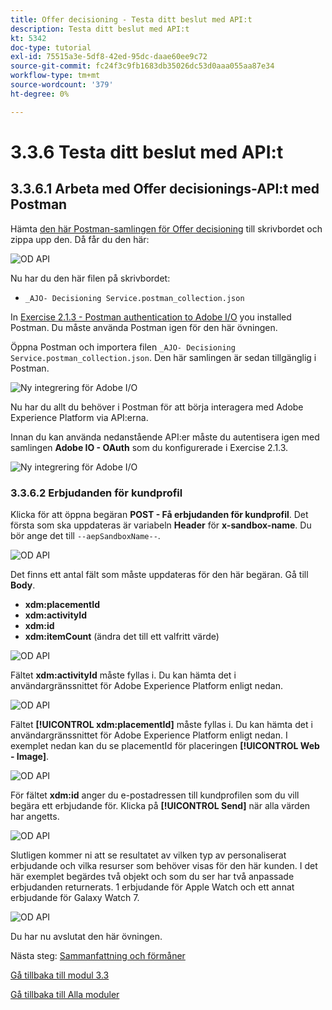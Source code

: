 ```yaml
---
title: Offer decisioning - Testa ditt beslut med API:t
description: Testa ditt beslut med API:t
kt: 5342
doc-type: tutorial
exl-id: 75515a3e-5df8-42ed-95dc-daae60ee9c72
source-git-commit: fc24f3c9fb1683db35026dc53d0aaa055aa87e34
workflow-type: tm+mt
source-wordcount: '379'
ht-degree: 0%

---
```


# 3.3.6 Testa ditt beslut med API:t

## 3.3.6.1 Arbeta med Offer decisionings-API:t med Postman

Hämta [den här Postman-samlingen för Offer decisioning](./../../../assets/postman/postman_offer-decisioning.zip) till skrivbordet och zippa upp den. Då får du den här:

![OD API](./images/unzip.png)

Nu har du den här filen på skrivbordet:

- `_AJO- Decisioning Service.postman_collection.json`

In [Exercise 2.1.3 - Postman authentication to Adobe I/O](./../../../modules/rtcdp-b2c/module2.1/ex3.md) you installed Postman. Du måste använda Postman igen för den här övningen.

Öppna Postman och importera filen `_AJO- Decisioning Service.postman_collection.json`. Den här samlingen är sedan tillgänglig i Postman.

![Ny integrering för Adobe I/O](./images/postmanui.png)

Nu har du allt du behöver i Postman för att börja interagera med Adobe Experience Platform via API:erna.

Innan du kan använda nedanstående API:er måste du autentisera igen med samlingen **Adobe IO - OAuth** som du konfigurerade i Exercise 2.1.3.

![Ny integrering för Adobe I/O](./images/postmanui1.png)


### 3.3.6.2 Erbjudanden för kundprofil

Klicka för att öppna begäran **POST - Få erbjudanden för kundprofil**. Det första som ska uppdateras är variabeln **Header** för **x-sandbox-name**. Du bör ange det till `--aepSandboxName--`.

![OD API](./images/api23.png)

Det finns ett antal fält som måste uppdateras för den här begäran. Gå till **Body**.

- **xdm:placementId**
- **xdm:activityId**
- **xdm:id**
- **xdm:itemCount** (ändra det till ett valfritt värde)

![OD API](./images/api24.png)

Fältet **xdm:activityId** måste fyllas i. Du kan hämta det i användargränssnittet för Adobe Experience Platform enligt nedan.

![OD API](./images/activityid.png)

Fältet **[!UICONTROL xdm:placementId]** måste fyllas i. Du kan hämta det i användargränssnittet för Adobe Experience Platform enligt nedan. I exemplet nedan kan du se placementId för placeringen **[!UICONTROL Web - Image]**.

![OD API](./images/placementid.png)

För fältet **xdm:id** anger du e-postadressen till kundprofilen som du vill begära ett erbjudande för. Klicka på **[!UICONTROL Send]** när alla värden har angetts.

![OD API](./images/api24a.png)

Slutligen kommer ni att se resultatet av vilken typ av personaliserat erbjudande och vilka resurser som behöver visas för den här kunden. I det här exemplet begärdes två objekt och som du ser har två anpassade erbjudanden returnerats. 1 erbjudande för Apple Watch och ett annat erbjudande för Galaxy Watch 7.

![OD API](./images/api25.png)

Du har nu avslutat den här övningen.

Nästa steg: [Sammanfattning och förmåner](./summary.md)

[Gå tillbaka till modul 3.3](./offer-decisioning.md)

[Gå tillbaka till Alla moduler](./../../../overview.md)
